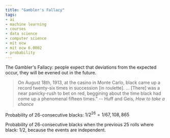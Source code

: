 ```yaml
---
title: "Gambler's Fallacy"
tags:
- ai
- machine learning
- courses
- data science
- computer science
- mit ocw
- mit ocw 6.0002
- probability
---
```


The Gambler's Fallacy: people expect that deviations from the expected occur, they will be evened out in the future.

>On August 18th, 1913, at the casino in Monte Carlo, black came up a record twenty-six times in succession \[in roulette]. ... \[There] was a near panicky-rush to bet on red, beggining about the time black had come up a phenomenal fifteen times."
>-- Huff and Geis, _How to take a chance_

Probability of 26-consecutive blacks: $1/{2^{26}} = 1/67,108,865$

Probability of 26-consecutive blacks when the previous 25 rolls where black: $1/2$, because the events are independent.